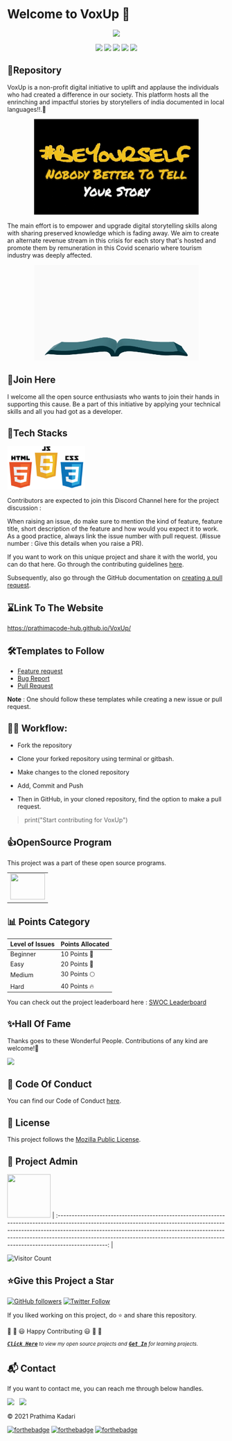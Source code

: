 # Welcome to VoxUp 👋

<p align="center">
<img src="https://github.com/prathimacode-hub/prathimacode-hub/blob/main/CoverPhotos/VoxUp.png"></a>
</p>

<p align="center">
<a href="https://github.com/prathimacode-hub"><img src="https://img.shields.io/badge/PRs-welcome-brightgreen.svg?style=flat&logo=github"></a> 
<a href="https://github.com/prathimacode-hub"><img src="https://img.shields.io/badge/Open%20Source-%F0%9F%A4%8D-Green"></a> 
<a href="https://github.com/prathimacode-hub"><img src="https://img.shields.io/static/v1.svg?label=Contributions&message=Welcome&color=0059b3&style=flat-square"></a>
<a href="https://github.com/prathimacode-hub/VoxUp/graphs/contributors"><img src="https://img.shields.io/github/contributors-anon/prathimacode-hub/VoxUp"></a>
<a href="https://github.com/prathimacode-hub"><img src="https://img.shields.io/maintenance/yes/2022"></a>
</p> 


<h2>📌Repository</h2>

VoxUp is a non-profit digital initiative to uplift and applause the individuals who had created a difference in our society. This platform hosts all the enrinching and impactful stories by storytellers of india documented in local languages!!.🚀


<p align="center">
<img src="https://github.com/prathimacode-hub/VoxUp/blob/main/Readme_Assets/StoryTelling.gif" width=380px height=220px>
</p>


The main effort is to empower and upgrade digital storytelling skills along with sharing preserved knowledge which is fading away. We aim to create an alternate revenue stream in this crisis for each story that's hosted and promote them by remuneration in this Covid scenario where tourism industry was deeply affected.


<p align="center">
<img src="https://github.com/prathimacode-hub/VoxUp/blob/main/Readme_Assets/Storyteller.gif" width=380px height=220px>
</p>


<h2>🙌Join Here</h2>

 I welcome all the open source enthusiasts who wants to join their hands in supporting this cause. Be a part of this initiative by applying your technical skills and all you had got as a developer. 
 

<h2>🔑Tech Stacks</h2>


<p align="left">
<img src="https://github.com/prathimacode-hub/VoxUp/blob/main/Readme_Assets/HTML%20CSS%20JS.jpeg" width=180px height=100px>
</p>


Contributors are expected to join this Discord Channel here for the project discussion : 


When raising an issue, do make sure to mention the kind of feature, feature title, short description of the feature and how would you expect it to work. As a good practice, always link the issue number with pull request. (#issue number : Give this details when you raise a PR).

If you want to work on this unique project and share it with the world, you can do that here. 
Go through the contributing guidelines [here](https://github.com/prathimacode-hub/IoT-Spot/blob/main/CONTRIBUTING.md).

Subsequently, also go through the GitHub documentation on [creating a pull request](https://help.github.com/en/github/collaborating-with-issues-and-pull-requests/creating-a-pull-request).


<h2>⌛Link To The Website</h2>

https://prathimacode-hub.github.io/VoxUp/


<h2>🛠Templates to Follow</h2>

- [Feature request](https://github.com/prathimacode-hub/VoxUp/blob/main/.github/issue_template/feature_request.md)
- [Bug Report](https://github.com/prathimacode-hub/VoxUp/blob/main/.github/issue_template/bug_report.md)
- [Pull Request](https://github.com/prathimacode-hub/VoxUp/blob/main/.github/pullrequest_template.md)

**Note** : One should follow these templates while creating a new issue or pull request.


<h2>👨‍💻 Workflow:</h2>

- Fork the repository

- Clone your forked repository using terminal or gitbash.

- Make changes to the cloned repository

- Add, Commit and Push

- Then in GitHub, in your cloned repository, find the option to make a pull request. 

> print("Start contributing for VoxUp")


<h2>👍OpenSource Program</h2>

This project was a part of these open source programs.

<table>
<tr>
 <td>
<a href="https://github.com/prathimacode-hub"><img src="https://github.com/prathimacode-hub/prathimacode-hub/blob/main/OpenSource%20Programs/Script%20Winter%20Of%20Code/Script%20Winter%20Of%20Code.jpg" width=80px height=60px /></a>
 </td>
</tr>
</table>


<h2> 📊 Points Category</h2>

| Level of Issues | Points Allocated |
| - | - |
| Beginner | 10 Points 🔰|
| Easy | 20 Points 🌱|
| Medium | 30 Points 🌕|
| Hard | 40 Points 🔥 |

You can check out the project leaderboard here : [SWOC Leaderboard](https://github.com/prathimacode-hub/VoxUp/blob/main/.github/swoc_leaderboard.md)


<h2>✨Hall Of Fame</h2>   

Thanks goes to these Wonderful People. Contributions of any kind are welcome!🚀 

<!-- ALL-CONTRIBUTORS-LIST:START - Do not remove or modify this section -->
<!-- prettier-ignore-start -->
<!-- markdownlint-disable -->

<a href="https://github.com/prathimacode-hub/VoxUp/graphs/contributors">
  <img src="https://contrib.rocks/image?repo=prathimacode-hub/VoxUp" />
</a>

<!-- markdownlint-enable -->
<!-- prettier-ignore-end -->
<!-- ALL-CONTRIBUTORS-LIST:END -->


<h2>📜 Code Of Conduct</h2>

You can find our Code of Conduct [here](https://github.com/prathimacode-hub/VoxUp/blob/main/CODE_OF_CONDUCT.md).


<h2>📝 License</h2>  

This project follows the [Mozilla Public License](https://github.com/prathimacode-hub/VoxUp/blob/main/LICENSE).


<h2>🙂 Project Admin</h2>

<a href="https://github.com/prathimacode-hub"><img src="https://github.com/prathimacode-hub/prathimacode-hub/blob/main/Prathima%20updated%20profile%20pic.jpg" width=100px height=100px /></a>
| :------------------------------------------------------------------------------------------------------------------------------------------------------------------------------------------------------------------------------------------------------------------------------------------------------------------------------------------: |

![Visitor Count](https://profile-counter.glitch.me/{prathimacode-hub}/count.svg)


<h2>⭐Give this Project a Star</h2>

[![GitHub followers](https://img.shields.io/github/followers/prathimacode-hub.svg?label=Follow%20@prathimacode-hub&style=social)](https://github.com/prathimak88/)  [![Twitter Follow](https://img.shields.io/twitter/follow/prathimak88?style=social)](https://twitter.com/prathimak88)

If you liked working on this project, do ⭐ and share this repository.

🎉 🎊 😃 Happy Contributing 😃 🎊 🎉

<sup><kbd>***[Click Here](https://github.com/prathimacode-hub/prathimacode-hub/blob/main/Projects/OpenSource-Projects.md)***</kbd> *to view my open source projects and</sup>*  <sup><kbd>***[Get In](https://github.com/prathimacode-hub/prathimacode-hub/blob/main/GitHub%20Projects/Learning-Projects.md)***</kbd> *for learning projects.</sup>* <br>
</td>


<h2>📬 Contact</h2>

If you want to contact me, you can reach me through below handles.

<a href="https://twitter.com/prathimak88"><img src="https://upload.wikimedia.org/wikipedia/fr/thumb/c/c8/Twitter_Bird.svg/1200px-Twitter_Bird.svg.png" width="25"></img></a>&nbsp;&nbsp; <a href="https://www.linkedin.com/in/prathima-kadari/"><img src="https://www.felberpr.com/wp-content/uploads/linkedin-logo.png" width="25"></img></a>

© 2021 Prathima Kadari


[![forthebadge](https://forthebadge.com/images/badges/built-with-love.svg)](https://forthebadge.com) [![forthebadge](https://forthebadge.com/images/badges/built-by-developers.svg)](https://forthebadge.com) [![forthebadge](https://forthebadge.com/images/badges/built-with-swag.svg)](https://forthebadge.com) 

